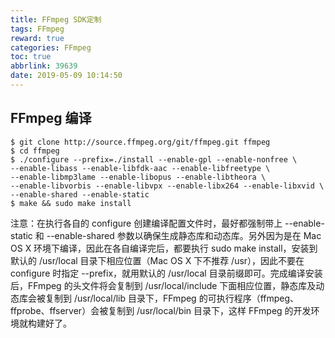 ```yaml
---
title: FFmpeg SDK定制
tags: FFmpeg
reward: true
categories: FFmpeg
toc: true
abbrlink: 39639
date: 2019-05-09 10:14:50
---
```


## FFmpeg 编译

```shell
$ git clone http://source.ffmpeg.org/git/ffmpeg.git ffmpeg
$ cd ffmpeg
$ ./configure --prefix=./install --enable-gpl --enable-nonfree \
--enable-libass --enable-libfdk-aac --enable-libfreetype \
--enable-libmp3lame --enable-libopus --enable-libtheora \
--enable-libvorbis --enable-libvpx --enable-libx264 --enable-libxvid \
--enable-shared --enable-static
$ make && sudo make install
```

注意：在执行各自的 configure 创建编译配置文件时，最好都强制带上 --enable-static 和 --enable-shared 参数以确保生成静态库和动态库。另外因为是在 Mac OS X 环境下编译，因此在各自编译完后，都要执行 sudo make install，安装到默认的 /usr/local 目录下相应位置（Mac OS X 下不推荐 /usr），因此不要在 configure 时指定 --prefix，就用默认的 /usr/local 目录前缀即可。完成编译安装后，FFmpeg 的头文件将会复制到 /usr/local/include 下面相应位置，静态库及动态库会被复制到 /usr/local/lib 目录下，FFmpeg 的可执行程序（ffmpeg、ffprobe、ffserver）会被复制到 /usr/local/bin 目录下，这样 FFmpeg 的开发环境就构建好了。

